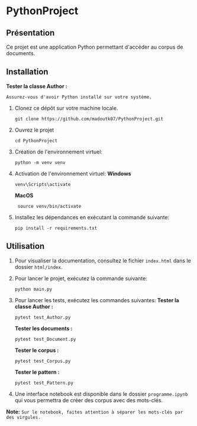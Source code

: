 # PythonProject

## Présentation
Ce projet est une application Python permettant d'accéder au corpus de documents.

## Installation

**Tester la classe Author :**
```shell
Assurez-vous d'avoir Python installé sur votre système.
```

1. Clonez ce dépôt sur votre machine locale.
    ```shell
    git clone https://github.com/madoutk07/PythonProject.git
    ```

2. Ouvrez le projet
    ```shell
    cd PythonProject
    ```

3. Création de l'environnement virtuel:
    ```shell
    python -m venv venv
    ```

4. Activation de l'environnement virtuel:
    **Windows**
    ```shell
    venv\Scripts\activate  
    ```
    **MacOS**
    ```shell
     source venv/bin/activate  
    ```
      

5. Installez les dépendances en exécutant la commande suivante:
    ```shell
    pip install -r requirements.txt
    ```

## Utilisation
1. Pour visualiser la documentation, consultez le fichier `index.html` dans le dossier `html/index`.
2. Pour lancer le projet, exécutez la commande suivante:
    ```shell
    python main.py
    ```
3. Pour lancer les tests, exécutez les commandes suivantes:
    **Tester la classe Author :**
    ```shell
    pytest test_Author.py
    ```
    **Tester les documents :**
    ```shell
    pytest test_Document.py
    ```
    **Tester le corpus :**
    ```shell
    pytest test_Corpus.py
    ```
    **Tester le pattern :**
    ```shell
    pytest test_Pattern.py
    ```

4. Une interface notebook est disponible dans le dossier `programme.ipynb` qui vous permettra de créer des corpus avec des mots-clés.

**Note:**
    ```
    Sur le notebook, faites attention à séparer les mots-clés par des virgules.
    ```
